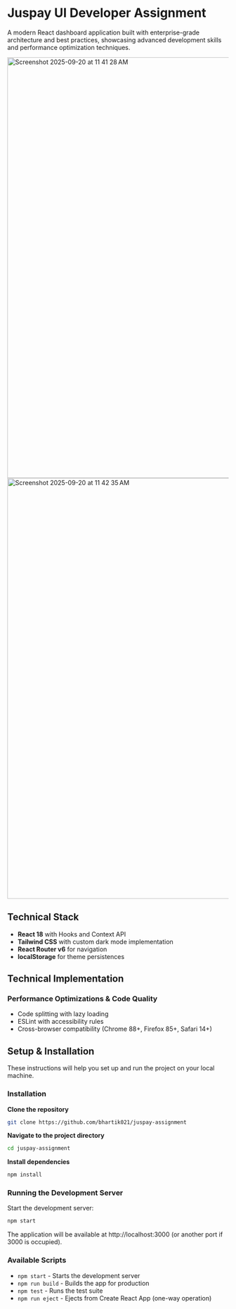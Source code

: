 # Juspay UI Developer Assignment

A modern React dashboard application built with enterprise-grade architecture and best practices, showcasing advanced development skills and performance optimization techniques.

<img width="1470" height="956" alt="Screenshot 2025-09-20 at 11 41 28 AM" src="https://github.com/user-attachments/assets/47b442b8-7d1d-40c3-9bb8-179c4a104e29" />

<img width="1470" height="956" alt="Screenshot 2025-09-20 at 11 42 35 AM" src="https://github.com/user-attachments/assets/1c6cd3b3-41dc-477e-b67f-5c56fbcca863" />


## Technical Stack

- **React 18** with Hooks and Context API
- **Tailwind CSS** with custom dark mode implementation
- **React Router v6** for navigation
- **localStorage** for theme persistences

## Technical Implementation

### Performance Optimizations & Code Quality
- Code splitting with lazy loading
- ESLint with accessibility rules
- Cross-browser compatibility (Chrome 88+, Firefox 85+, Safari 14+)

## Setup & Installation

These instructions will help you set up and run the project on your local machine.

### Installation

**Clone the repository**
```bash
git clone https://github.com/bhartik021/juspay-assignment
```

**Navigate to the project directory**
```bash
cd juspay-assignment
```

**Install dependencies**
```bash
npm install
```

### Running the Development Server

Start the development server:
```bash
npm start
```

The application will be available at http://localhost:3000 (or another port if 3000 is occupied).

### Available Scripts

- `npm start` - Starts the development server
- `npm run build` - Builds the app for production  
- `npm test` - Runs the test suite
- `npm run eject` - Ejects from Create React App (one-way operation)
